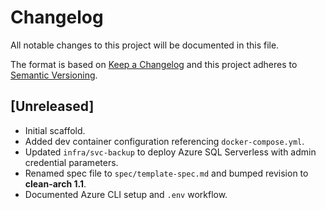 # Changelog

All notable changes to this project will be documented in this file.

The format is based on [Keep a Changelog](https://keepachangelog.com/en/1.1.0/)
and this project adheres to [Semantic Versioning](https://semver.org/spec/v2.0.0.html).

## [Unreleased]
- Initial scaffold.
- Added dev container configuration referencing `docker-compose.yml`.
- Updated `infra/svc-backup` to deploy Azure SQL Serverless with admin credential parameters.
- Renamed spec file to `spec/template-spec.md` and bumped revision to **clean-arch 1.1**.
- Documented Azure CLI setup and `.env` workflow.
